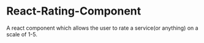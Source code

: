 # React-Rating-Component
A react component which allows the user to rate a service(or anything) on a scale of 1-5.
